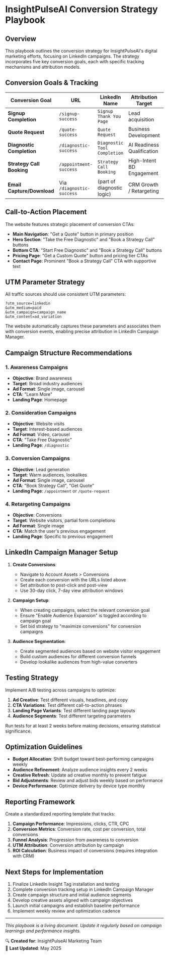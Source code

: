 # InsightPulseAI Conversion Strategy Playbook

## Overview

This playbook outlines the conversion strategy for InsightPulseAI's digital marketing efforts, focusing on LinkedIn campaigns. The strategy incorporates five key conversion goals, each with specific tracking mechanisms and attribution models.

## Conversion Goals & Tracking

| Conversion Goal | URL | LinkedIn Name | Attribution Target | Priority |
|-----------------|-----|---------------|-------------------|----------|
| **Signup Completion** | `/signup-success` | `Signup Thank You Page` | Lead acquisition | Medium |
| **Quote Request** | `/quote-success` | `Quote Request` | Business Development | High |
| **Diagnostic Completion** | `/diagnostic-success` | `Diagnostic Tool Completion` | AI Readiness Qualification | Medium |
| **Strategy Call Booking** | `/appointment-success` | `Strategy Call Booking` | High-Intent BD Engagement | High |
| **Email Capture/Download** | Via `/diagnostic-success` | (part of diagnostic logic) | CRM Growth / Retargeting | Medium |

## Call-to-Action Placement

The website features strategic placement of conversion CTAs:

- **Main Navigation**: "Get a Quote" button in primary position
- **Hero Section**: "Take the Free Diagnostic" and "Book a Strategy Call" buttons
- **Bottom CTA**: "Start Free Diagnostic" and "Book a Strategy Call" buttons
- **Pricing Page**: "Get a Custom Quote" button and pricing tier CTAs
- **Contact Page**: Prominent "Book a Strategy Call" CTA with supportive text

## UTM Parameter Strategy

All traffic sources should use consistent UTM parameters:

```
?utm_source=linkedin
&utm_medium=paid
&utm_campaign=campaign_name
&utm_content=ad_variation
```

The website automatically captures these parameters and associates them with conversion events, enabling precise attribution in LinkedIn Campaign Manager.

## Campaign Structure Recommendations

### 1. Awareness Campaigns
- **Objective**: Brand awareness
- **Target**: Broad industry audiences
- **Ad Format**: Single image, carousel
- **CTA**: "Learn More"
- **Landing Page**: Homepage

### 2. Consideration Campaigns
- **Objective**: Website visits
- **Target**: Interest-based audiences
- **Ad Format**: Video, carousel
- **CTA**: "Take Free Diagnostic"
- **Landing Page**: `/diagnostic`

### 3. Conversion Campaigns
- **Objective**: Lead generation
- **Target**: Warm audiences, lookalikes
- **Ad Format**: Single image, carousel
- **CTA**: "Book Strategy Call", "Get Quote"
- **Landing Page**: `/appointment` or `/quote-request`

### 4. Retargeting Campaigns
- **Objective**: Conversions
- **Target**: Website visitors, partial form completions
- **Ad Format**: Single image
- **CTA**: Match the user's previous engagement
- **Landing Page**: Specific to previous engagement

## LinkedIn Campaign Manager Setup

1. **Create Conversions**:
   - Navigate to Account Assets > Conversions
   - Create each conversion with the URLs listed above
   - Set attribution to post-click and post-view
   - Use 30-day click, 7-day view attribution windows

2. **Campaign Setup**:
   - When creating campaigns, select the relevant conversion goal
   - Ensure "Enable Audience Expansion" is toggled according to campaign goal
   - Set bid strategy to "maximize conversions" for conversion campaigns

3. **Audience Segmentation**:
   - Create segmented audiences based on website visitor engagement
   - Build custom audiences for different conversion funnels
   - Develop lookalike audiences from high-value converters

## Testing Strategy

Implement A/B testing across campaigns to optimize:

1. **Ad Creative**: Test different visuals, headlines, and copy
2. **CTA Variations**: Test different call-to-action phrases
3. **Landing Page Variants**: Test different landing page layouts
4. **Audience Segments**: Test different targeting parameters

Run tests for at least 2 weeks before making decisions, ensuring statistical significance.

## Optimization Guidelines

- **Budget Allocation**: Shift budget toward best-performing campaigns weekly
- **Audience Refinement**: Analyze audience insights every 2 weeks
- **Creative Refresh**: Update ad creative monthly to prevent fatigue
- **Bid Adjustments**: Review and adjust bids weekly based on performance
- **Device Performance**: Optimize delivery by device type monthly

## Reporting Framework

Create a standardized reporting template that tracks:

1. **Campaign Performance**: Impressions, clicks, CTR, CPC
2. **Conversion Metrics**: Conversion rate, cost per conversion, total conversions
3. **Funnel Analysis**: Progression from awareness to conversion
4. **UTM Attribution**: Conversion attribution by campaign
5. **ROI Calculation**: Business impact of conversions (requires integration with CRM)

## Next Steps for Implementation

1. Finalize LinkedIn Insight Tag installation and testing
2. Complete conversion tracking setup in LinkedIn Campaign Manager
3. Create campaign structure and initial audience segments
4. Develop creative assets aligned with campaign objectives
5. Launch initial campaigns and establish baseline performance
6. Implement weekly review and optimization cadence

---

*This playbook is a living document. Update it regularly based on campaign learnings and performance insights.*

🔍 **Created for**: InsightPulseAI Marketing Team  
📅 **Last Updated**: May 2025